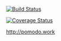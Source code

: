 [![Build Status](https://travis-ci.org/tomspeak/pomodo.work.svg?branch=master)](https://travis-ci.org/tomspeak/pomodo.work)

[![Coverage Status](https://coveralls.io/repos/github/tomspeak/pomodo.work/badge.svg?branch=master)](https://coveralls.io/github/tomspeak/pomodo.work?branch=master)

http://pomodo.work

